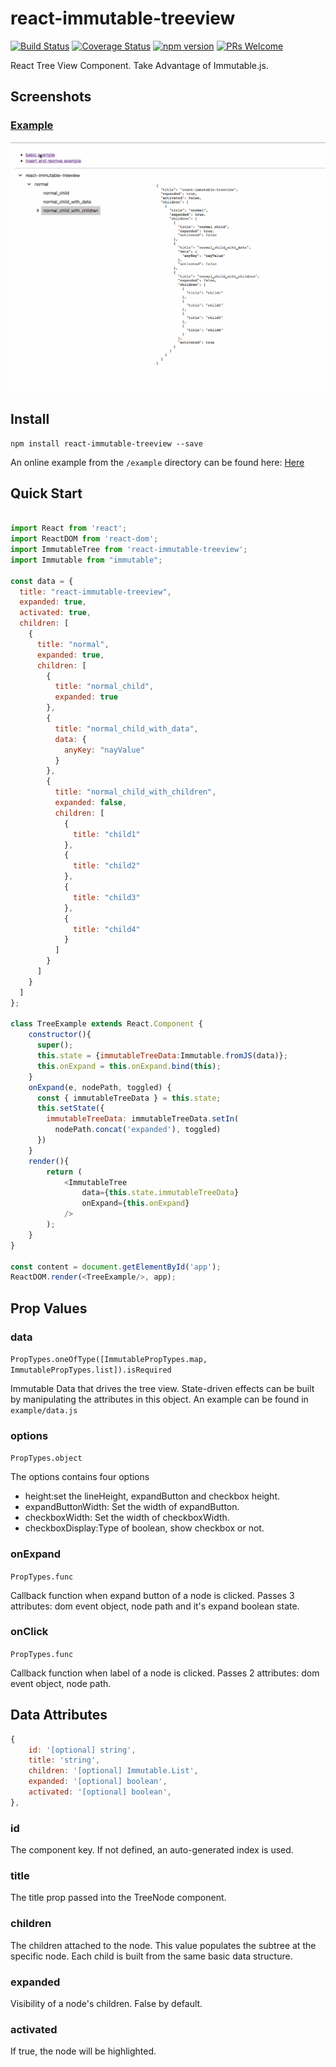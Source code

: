 # react-immutable-treeview

[![Build Status](https://travis-ci.org/hapood/react-immutable-treeview.svg?branch=master)](https://travis-ci.org/hapood/react-immutable-treeview) [![Coverage Status](https://coveralls.io/repos/hapood/react-immutable-treeview/badge.svg?branch=master&service=github)](https://coveralls.io/github/hapood/react-immutable-treeview?branch=master)
[![npm version](https://img.shields.io/npm/v/react-immutable-treeview.svg?style=flat)](https://www.npmjs.com/package/react-immutable-treeview) 
[![PRs Welcome](https://img.shields.io/badge/PRs-welcome-brightgreen.svg)](CONTRIBUTING.md#pull-requests)

React Tree View Component. Take Advantage of Immutable.js.

## Screenshots

### [Example](https://hapood.github.io/react-immutable-treeview/)

<img src="https://raw.githubusercontent.com/hapood/react-immutable-treeview/e4dbfddfa934242fa41d151dc7f3ea2708d22972/immutableGif.gif" width="800"/>


## Install

```
npm install react-immutable-treeview --save
```

An online example from the `/example` directory can be found here: [Here](https://hapood.github.io/react-immutable-treeview/)


## Quick Start

```javascript

import React from 'react';
import ReactDOM from 'react-dom';
import ImmutableTree from 'react-immutable-treeview';
import Immutable from "immutable";

const data = {
  title: "react-immutable-treeview",
  expanded: true,
  activated: true,
  children: [
    {
      title: "normal",
      expanded: true,
      children: [
        {
          title: "normal_child",
          expanded: true
        },
        {
          title: "normal_child_with_data",
          data: {
            anyKey: "nayValue"
          }
        },
        {
          title: "normal_child_with_children",
          expanded: false,
          children: [
            {
              title: "child1"
            },
            {
              title: "child2"
            },
            {
              title: "child3"
            },
            {
              title: "child4"
            }
          ]
        }
      ]
    }
  ]
};

class TreeExample extends React.Component {
    constructor(){
      super();
      this.state = {immutableTreeData:Immutable.fromJS(data)};
      this.onExpand = this.onExpand.bind(this);
    }
    onExpand(e, nodePath, toggled) {
      const { immutableTreeData } = this.state;
      this.setState({
        immutableTreeData: immutableTreeData.setIn(
          nodePath.concat('expanded'), toggled)
      })
    }
    render(){
        return (
            <ImmutableTree
                data={this.state.immutableTreeData}
                onExpand={this.onExpand}
            />
        );
    }
}

const content = document.getElementById('app');
ReactDOM.render(<TreeExample/>, app);
```

## Prop Values

### data
`PropTypes.oneOfType([ImmutablePropTypes.map, ImmutablePropTypes.list]).isRequired`

Immutable Data that drives the tree view. State-driven effects can be built by manipulating the attributes in this object. An example can be found in `example/data.js`
### options
`PropTypes.object`

The options contains four options
* height:set the lineHeight, expandButton and checkbox height.
* expandButtonWidth: Set the width of expandButton.
* checkboxWidth: Set the width of checkboxWidth.
* checkboxDisplay:Type of boolean, show checkbox or not.

### onExpand
`PropTypes.func`

Callback function when expand button of a node is clicked. Passes 3 attributes: dom event object, node path and it's expand boolean state.

### onClick
`PropTypes.func`

Callback function when label of a node is clicked. Passes 2 attributes: dom event object, node path.

## Data Attributes

```javascript
{
    id: '[optional] string',
    title: 'string',
    children: '[optional] Immutable.List',
    expanded: '[optional] boolean',
    activated: '[optional] boolean',
},
```
### id
The component key. If not defined, an auto-generated index is used.

### title
The title prop passed into the TreeNode component.

### children
The children attached to the node. This value populates the subtree at the specific node. Each child is built from the same basic data structure.

### expanded
Visibility of a node's children. False by default.

### activated
If true, the node will be highlighted.